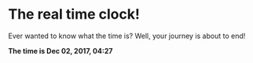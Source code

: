 # The real time clock!

Ever wanted to know what the time is? Well, your journey is about to end!

**The time is Dec 02, 2017, 04:27**